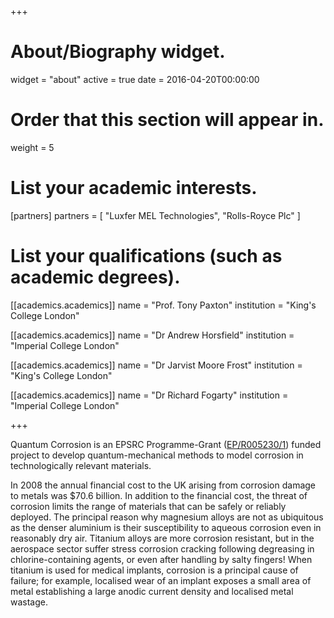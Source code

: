 +++
# About/Biography widget.
widget = "about"
active = true
date = 2016-04-20T00:00:00

# Order that this section will appear in.
weight = 5

# List your academic interests.
[partners]
  partners = [
    "Luxfer MEL Technologies",
    "Rolls-Royce Plc"
  ]

# List your qualifications (such as academic degrees).
[[academics.academics]]
  name = "Prof. Tony Paxton"
  institution = "King's College London"

[[academics.academics]]
  name = "Dr Andrew Horsfield"
  institution = "Imperial College London"

[[academics.academics]]
  name = "Dr Jarvist Moore Frost"
  institution = "King's College London"

[[academics.academics]]
  name = "Dr Richard Fogarty"
  institution = "Imperial College London"

+++

Quantum Corrosion is an EPSRC Programme-Grant
([EP/R005230/1](http://gow.epsrc.ac.uk/NGBOViewGrant.aspx?GrantRef=EP/R005230/1)) funded project to develop quantum-mechanical methods to model corrosion in technologically relevant materials.

In 2008 the annual financial cost to the UK arising from corrosion damage to
metals was $70.6 billion. In addition to the financial cost, the threat of
corrosion limits the range of materials that can be safely or reliably
deployed. The principal reason why magnesium alloys are not as ubiquitous as
the denser aluminium is their susceptibility to aqueous corrosion even in
reasonably dry air. Titanium alloys are more corrosion resistant, but in the
aerospace sector suffer stress corrosion cracking following degreasing in
chlorine-containing agents, or even after handling by salty fingers! When
titanium is used for medical implants, corrosion is a principal cause of
failure; for example, localised wear of an implant exposes a small area of
metal establishing a large anodic current density and localised metal wastage.

